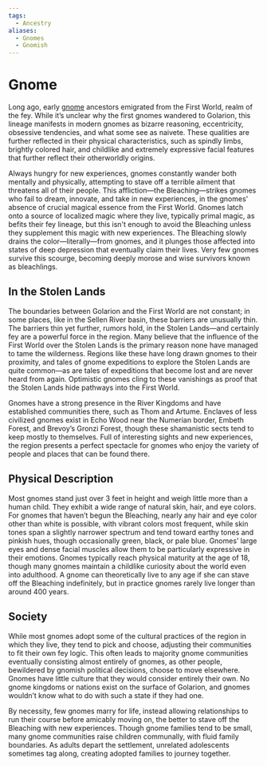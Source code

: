 ```yaml
---
tags:
  - Ancestry
aliases:
  - Gnomes
  - Gnomish
---
```

# Gnome
Long ago, early [gnome](https://2e.aonprd.com/Ancestries.aspx?ID=3) ancestors emigrated from the First World, realm of the fey. While it’s unclear why the first gnomes wandered to Golarion, this lineage manifests in modern gnomes as bizarre reasoning, eccentricity, obsessive tendencies, and what some see as naivete. These qualities are further reflected in their physical characteristics, such as spindly limbs, brightly colored hair, and childlike and extremely expressive facial features that further reflect their otherworldly origins.

Always hungry for new experiences, gnomes constantly wander both mentally and physically, attempting to stave off a terrible ailment that threatens all of their people. This affliction—the Bleaching—strikes gnomes who fail to dream, innovate, and take in new experiences, in the gnomes' absence of crucial magical essence from the First World. Gnomes latch onto a source of localized magic where they live, typically primal magic, as befits their fey lineage, but this isn't enough to avoid the Bleaching unless they supplement this magic with new experiences. The Bleaching slowly drains the color—literally—from gnomes, and it plunges those affected into states of deep depression that eventually claim their lives. Very few gnomes survive this scourge, becoming deeply morose and wise survivors known as bleachlings.

## In the Stolen Lands
The boundaries between Golarion and the First World are not constant; in some places, like in the Sellen River basin, these barriers are unusually thin. The barriers thin yet further, rumors hold, in the Stolen Lands—and certainly fey are a powerful force in the region. Many believe that the influence of the First World over the Stolen Lands is the primary reason none have managed to tame the wilderness. Regions like these have long drawn gnomes to their proximity, and tales of gnome expeditions to explore the Stolen Lands are quite common—as are tales of expeditions that become lost and are never heard from again. Optimistic gnomes cling to these vanishings as proof that the Stolen Lands hide pathways into the First World. 

Gnomes have a strong presence in the River Kingdoms and have established communities there, such as Thom and Artume. Enclaves of less civilized gnomes exist in Echo Wood near the Numerian border, Embeth Forest, and Brevoy’s Gronzi Forest, though these shamanistic sects tend to keep mostly to themselves. Full of interesting sights and new experiences, the region presents a perfect spectacle for gnomes who enjoy the variety of people and places that can be found there.
## Physical Description
Most gnomes stand just over 3 feet in height and weigh little more than a human child. They exhibit a wide range of natural skin, hair, and eye colors. For gnomes that haven’t begun the Bleaching, nearly any hair and eye color other than white is possible, with vibrant colors most frequent, while skin tones span a slightly narrower spectrum and tend toward earthy tones and pinkish hues, though occasionally green, black, or pale blue. Gnomes’ large eyes and dense facial muscles allow them to be particularly expressive in their emotions. Gnomes typically reach physical maturity at the age of 18, though many gnomes maintain a childlike curiosity about the world even into adulthood. A gnome can theoretically live to any age if she can stave off the Bleaching indefinitely, but in practice gnomes rarely live longer than around 400 years.

## Society
While most gnomes adopt some of the cultural practices of the region in which they live, they tend to pick and choose, adjusting their communities to fit their own fey logic. This often leads to majority gnome communities eventually consisting almost entirely of gnomes, as other people, bewildered by gnomish political decisions, choose to move elsewhere. Gnomes have little culture that they would consider entirely their own. No gnome kingdoms or nations exist on the surface of Golarion, and gnomes wouldn’t know what to do with such a state if they had one.  
  
By necessity, few gnomes marry for life, instead allowing relationships to run their course before amicably moving on, the better to stave off the Bleaching with new experiences. Though gnome families tend to be small, many gnome communities raise children communally, with fluid family boundaries. As adults depart the settlement, unrelated adolescents sometimes tag along, creating adopted families to journey together.